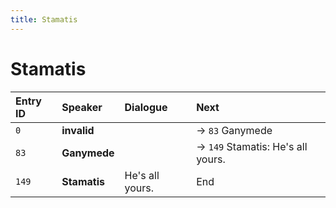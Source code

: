 ```yaml
---
title: Stamatis
---
```


# Stamatis


| Entry ID | Speaker | Dialogue | Next |
| :------- | :------ | :------- | :------------ |
| `0` | **invalid** |  | → `83` Ganymede |
| `83` | **Ganymede** |  | → `149` Stamatis: He's all yours\. |
| `149` | **Stamatis** | He's all yours\. | End |
